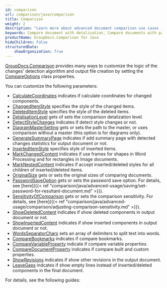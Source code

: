 ```yaml
---
id: comparison
url: comparison/java/comparison
title: Comparison
weight: 2
description: "Learn more about advanced document comparison use cases - how to adjust comparison detalisation level, get changed elements coordinates, detect style detection and many more using GroupDocs.Comparison for Java"
keywords: Compare document with detalisation, Compare documents with password
productName: GroupDocs.Comparison for Java
hideChildren: False
structuredData:
    showOrganization: True
---
```

[GroupDocs.Comparison](https://products.groupdocs.com/comparison/java) provides many ways to customize the logic of the changes' detection algorithm and output file creation by setting the [CompareOptions](https://reference.groupdocs.com/comparison/java/groupdocs.comparison.options/compareoptions) class properties.   

You can customize the following parameters:

*   [CalculateCoordinates](https://reference.groupdocs.com/comparison/java/groupdocs.comparison.options/compareoptions/properties/calculatecoordinates) indicates if calculate coordinates for changed components.
*   [ChangedItemStyle](https://reference.groupdocs.com/comparison/java/groupdocs.comparison.options/compareoptions/properties/changeditemstyle) specifies the style of the changed items.
*   [DeletedItemStyle](https://reference.groupdocs.com/comparison/java/groupdocs.comparison.options/compareoptions/properties/deleteditemstyle) specifies the style of the deleted items.
*   [DetalisationLevel](https://reference.groupdocs.com/comparison/java/groupdocs.comparison.options/compareoptions/properties/detalisationlevel) gets of sets the comparison detalization level.
*   [DetectStyleChanges](https://reference.groupdocs.com/comparison/java/groupdocs.comparison.options/compareoptions/properties/detectstylechanges) indicates if  detect style changes or not.
*   [DiagramMasterSetting](https://reference.groupdocs.com/comparison/java/groupdocs.comparison.options/compareoptions/properties/diagrammastersetting) gets or sets the path to the master, or uses comparison without a master (this option is for diagrams only).
*   [GenerateSummaryPage](https://reference.groupdocs.com/comparison/java/groupdocs.comparison.options/compareoptions/properties/generatesummarypage) indicates if add summary page with detected changes statistics for output document or not.
*   [InsertedItemStyle](https://reference.groupdocs.com/comparison/java/groupdocs.comparison.options/compareoptions/properties/inserteditemstyle) specifies style of inserted items.
*   [MarkChangedContent](https://reference.groupdocs.com/comparison/java/groupdocs.comparison.options/compareoptions/properties/markchangedcontent) indicates if use frames for shapes in Word Processing and for rectangles in Image documents.
*   [MarkNestedContent](https://reference.groupdocs.com/comparison/java/groupdocs.comparison.options/compareoptions/properties/marknestedcontent) indicates if accept inserted/deleted styles for all children of inserted/deleted items.
*   [OriginalSize](https://reference.groupdocs.com/comparison/java/groupdocs.comparison.options/compareoptions/properties/originalsize) gets or sets the original sizes of comparing documents.
*   [PasswordSaveOption](https://reference.groupdocs.com/comparison/java/groupdocs.comparison.options/compareoptions/properties/passwordsaveoption) gets or sets the password save option. For details, see [here]({{< ref "comparison/java/advanced-usage/saving/set-password-for-resultant-document.md" >}}).
*   [SensitivityOfComparison](https://reference.groupdocs.com/comparison/java/groupdocs.comparison.options/compareoptions/properties/sensitivityofcomparison) gets or sets the comparison sensitivity. For details, see [here]({{< ref "comparison/java/advanced-usage/comparison/adjusting-comparison-sensitivity.md" >}}).
*   [ShowDeletedContent](https://reference.groupdocs.com/comparison/java/groupdocs.comparison.options/compareoptions/properties/showdeletedcontent) indicates if show deleted components in output document or not.
*   [ShowInsertedContent](https://reference.groupdocs.com/comparison/java/groupdocs.comparison.options/compareoptions/properties/showinsertedcontent) indicates if show inserted components in output document or not.
*   [WordsSeparatorChars](https://reference.groupdocs.com/comparison/java/groupdocs.comparison.options/compareoptions/properties/wordsseparatorchars) sets an array of delimiters to split text into words.
*   [CompareBookmarks](https://reference.groupdocs.com/comparison/java/groupdocs.comparison.options/compareoptions/properties/comparebookmarks) indicates if compare bookmarks.
*   [CompareVariableProperty](https://reference.groupdocs.com/comparison/java/groupdocs.comparison.options/compareoptions/properties/comparevariableproperty) indicate if compare variable properties.
*   [CompareDocumentProperty](https://reference.groupdocs.com/comparison/java/groupdocs.comparison.options/compareoptions/properties/comparedocumentproperty) indicates if compare built and custom properties.
*   [ShowRevisions](https://reference.groupdocs.com/comparison/java/groupdocs.comparison.options/compareoptions/properties/showrevisions) indicates if show other revisions in the output document.
*   [LeaveGaps](https://reference.groupdocs.com/comparison/java/groupdocs.comparison.options/compareoptions/properties/leavegaps) indcates if show empty lines instead of inserted/deleted components in the final document.

For details, see the following guides:
